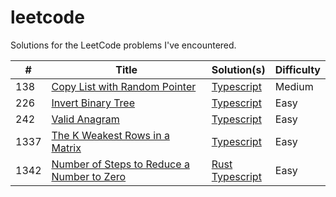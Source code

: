 # leetcode

Solutions for the LeetCode problems I've encountered.

| #    | Title                                                                                                                  | Solution(s)                                                                                | Difficulty |
| ---- | ---------------------------------------------------------------------------------------------------------------------- | ------------------------------------------------------------------------------------------ | ---------- |
| 138  | [Copy List with Random Pointer](https://leetcode.com/problems/copy-list-with-random-pointer/)                          | [Typescript](typescript/138_copy_list_with_random_pointers.ts)                             | Medium     |
| 226  | [Invert Binary Tree](https://leetcode.com/problems/invert-binary-tree/)                                                | [Typescript](typescript/226_invert_binary_tree.ts)                                         | Easy       |
| 242  | [Valid Anagram](https://leetcode.com/problems/valid-anagram/)                                                          | [Typescript](typescript/242_valid_anagram.ts)                                              | Easy       |
| 1337 | [The K Weakest Rows in a Matrix](https://leetcode.com/problems/the-k-weakest-rows-in-a-matrix/)                        | [Typescript](typescript/1337_k_weakest_rows.ts)                                            | Easy       |
| 1342 | [Number of Steps to Reduce a Number to Zero](https://leetcode.com/problems/number-of-steps-to-reduce-a-number-to-zero) | [Rust](rust/1342_number_of_steps.rs) <br> [Typescript](typescript/1342_number_of_steps.ts) | Easy       |
